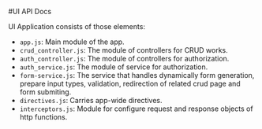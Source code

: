 #UI API Docs

UI Application consists of those elements:

- `app.js`: Main module of the app.
- `crud_controller.js`: The module of controllers for CRUD works.
- `auth_controller.js`: The module of controllers for authorization.
- `auth_service.js`: The module of service for authorization.
- `form-service.js`: The service that handles dynamically form generation, prepare input types, validation, redirection of related crud page and form submiting.
- `directives.js`: Carries app-wide directives.
- `interceptors.js`: Module for configure request and response objects of http functions.
